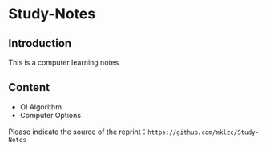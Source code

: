 # Study-Notes

## Introduction

This is a computer learning notes

## Content

- OI Algorithm
- Computer Options

Please indicate the source of the reprint：`https://github.com/mklzc/Study-Notes`
